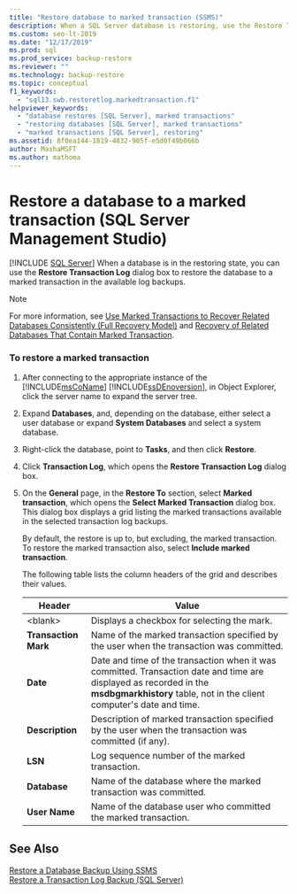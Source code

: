 ```yaml
---
title: "Restore database to marked transaction (SSMS)"
description: When a SQL Server database is restoring, use the Restore Transaction Log dialog box to restore the database to a marked transaction in available log backups.
ms.custom: seo-lt-2019
ms.date: "12/17/2019"
ms.prod: sql
ms.prod_service: backup-restore
ms.reviewer: ""
ms.technology: backup-restore
ms.topic: conceptual
f1_keywords: 
  - "sql13.swb.restoretlog.markedtransaction.f1"
helpviewer_keywords: 
  - "database restores [SQL Server], marked transactions"
  - "restoring databases [SQL Server], marked transactions"
  - "marked transactions [SQL Server], restoring"
ms.assetid: 8f0ea144-1819-4832-905f-e5d0f49b066b
author: MashaMSFT
ms.author: mathoma
---
```

# Restore a database to a marked transaction (SQL Server Management Studio)
 [!INCLUDE [SQL Server](../../includes/applies-to-version/sqlserver.md)]
  When a database is in the restoring state, you can use the **Restore Transaction Log** dialog box to restore the database to a marked transaction in the available log backups.  
  
> [!NOTE]  
>  For more information, see [Use Marked Transactions to Recover Related Databases Consistently &#40;Full Recovery Model&#41;](../../relational-databases/backup-restore/use-marked-transactions-to-recover-related-databases-consistently.md) and [Recovery of Related  Databases That Contain Marked Transaction](../../relational-databases/backup-restore/recovery-of-related-databases-that-contain-marked-transaction.md).  
  
### To restore a marked transaction  
  
1.  After connecting to the appropriate instance of the [!INCLUDE[msCoName](../../includes/msconame-md.md)] [!INCLUDE[ssDEnoversion](../../includes/ssdenoversion-md.md)], in Object Explorer, click the server name to expand the server tree.  
  
2.  Expand **Databases**, and, depending on the database, either select a user database or expand **System Databases** and select a system database.  
  
3.  Right-click the database, point to **Tasks**, and then click **Restore**.  
  
4.  Click **Transaction Log**, which opens the **Restore Transaction Log** dialog box.  
  
5.  On the **General** page, in the **Restore To** section, select **Marked transaction**, which opens the **Select Marked Transaction** dialog box. This dialog box displays a grid listing the marked transactions available in the selected transaction log backups.  
  
     By default, the restore is up to, but excluding, the marked transaction. To restore the marked transaction also, select **Include marked transaction**.  
  
     The following table lists the column headers of the grid and describes their values.  
  
    |Header|Value|  
    |------------|-----------|  
    |\<blank>|Displays a checkbox for selecting the mark.|  
    |**Transaction Mark**|Name of the marked transaction specified by the user when the transaction was committed.|  
    |**Date**|Date and time of the transaction when it was committed. Transaction date and time are displayed as recorded in the **msdbgmarkhistory** table, not in the client computer's date and time.|  
    |**Description**|Description of marked transaction specified by the user when the transaction was committed (if any).|  
    |**LSN**|Log sequence number of the marked transaction.|  
    |**Database**|Name of the database where the marked transaction was committed.|  
    |**User Name**|Name of the database user who committed the marked transaction.|  
  
## See Also  
 [Restore a Database Backup Using SSMS](../../relational-databases/backup-restore/restore-a-database-backup-using-ssms.md)   
 [Restore a Transaction Log Backup &#40;SQL Server&#41;](../../relational-databases/backup-restore/restore-a-transaction-log-backup-sql-server.md)  
  
  
